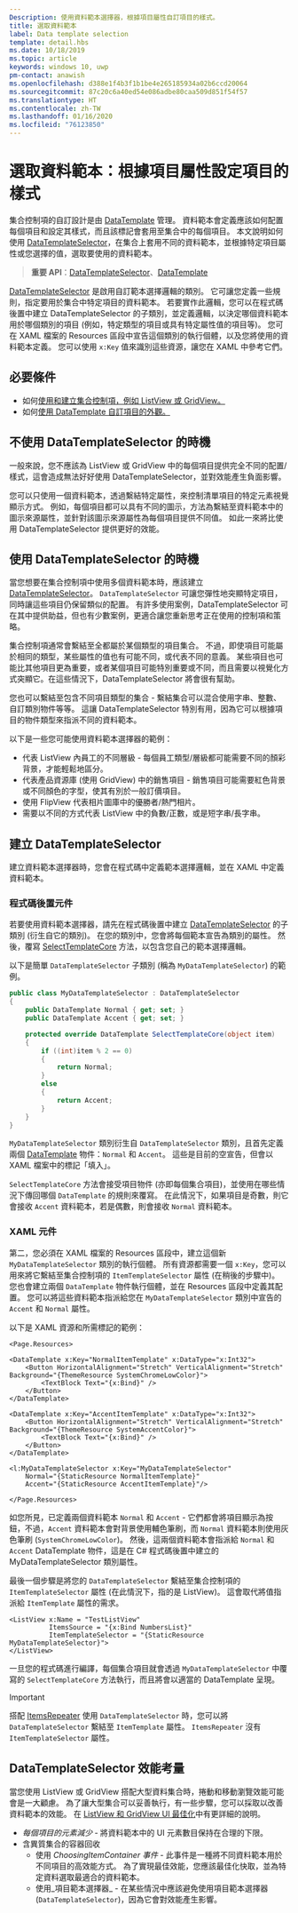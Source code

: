 ```yaml
---
Description: 使用資料範本選擇器，根據項目屬性自訂項目的樣式。
title: 選取資料範本
label: Data template selection
template: detail.hbs
ms.date: 10/18/2019
ms.topic: article
keywords: windows 10, uwp
pm-contact: anawish
ms.openlocfilehash: d388e1f4b3f1b1be4e265185934a02b6ccd20064
ms.sourcegitcommit: 87c20c6a40ed54e086adbe80caa509d851f54f57
ms.translationtype: HT
ms.contentlocale: zh-TW
ms.lasthandoff: 01/16/2020
ms.locfileid: "76123850"
---
```

# <a name="data-template-selection-styling-items-based-on-their-properties"></a>選取資料範本：根據項目屬性設定項目的樣式

集合控制項的自訂設計是由 [DataTemplate](/uwp/api/windows.ui.xaml.datatemplate) 管理。 資料範本會定義應該如何配置每個項目和設定其樣式，而且該標記會套用至集合中的每個項目。 本文說明如何使用 [DataTemplateSelector](/uwp/api/windows.ui.xaml.controls.datatemplateselector)，在集合上套用不同的資料範本，並根據特定項目屬性或您選擇的值，選取要使用的資料範本。

> **重要 API**：[DataTemplateSelector](/uwp/api/windows.ui.xaml.controls.datatemplateselector)、[DataTemplate](/uwp/api/windows.ui.xaml.datatemplate)

[DataTemplateSelector](/uwp/api/windows.ui.xaml.controls.datatemplateselector) 是啟用自訂範本選擇邏輯的類別。 它可讓您定義一些規則，指定要用於集合中特定項目的資料範本。 若要實作此邏輯，您可以在程式碼後置中建立 DataTemplateSelector 的子類別，並定義邏輯，以決定哪個資料範本用於哪個類別的項目 (例如，特定類型的項目或具有特定屬性值的項目等)。 您可在 XAML 檔案的 Resources 區段中宣告這個類別的執行個體，以及您將使用的資料範本定義。 您可以使用 `x:Key` 值來識別這些資源，讓您在 XAML 中參考它們。

## <a name="prerequisites"></a>必要條件

- 如何[使用和建立集合控制項，例如 ListView 或 GridView。](listview-and-gridview.md)
- 如何[使用 DataTemplate 自訂項目的外觀。](item-containers-templates.md#data-template)

## <a name="when-not-to-use-a-datatemplateselector"></a>不使用 DataTemplateSelector 的時機

一般來說，您不應該為 ListView 或 GridView 中的每個項目提供完全不同的配置/樣式，這會造成無法好好使用 DataTemplateSelector，並對效能產生負面影響。

您可以只使用一個資料範本，透過繫結特定屬性，來控制清單項目的特定元素視覺顯示方式。 例如，每個項目都可以具有不同的圖示，方法為繫結至資料範本中的圖示來源屬性，並針對該圖示來源屬性為每個項目提供不同值。 如此一來將比使用 DataTemplateSelector 提供更好的效能。

## <a name="when-to-use-a-datatemplateselector"></a>使用 DataTemplateSelector 的時機

當您想要在集合控制項中使用多個資料範本時，應該建立 [DataTemplateSelector](/uwp/api/windows.ui.xaml.controls.datatemplateselector)。 `DataTemplateSelector` 可讓您彈性地突顯特定項目，同時讓這些項目仍保留類似的配置。 有許多使用案例，DataTemplateSelector 可在其中提供助益，但也有少數案例，更適合讓您重新思考正在使用的控制項和策略。

集合控制項通常會繫結至全都屬於某個類型的項目集合。 不過，即使項目可能屬於相同的類型，某些屬性的值也有可能不同，或代表不同的意義。 某些項目也可能比其他項目更為重要，或者某個項目可能特別重要或不同，而且需要以視覺化方式突顯它。在這些情況下，DataTemplateSelector 將會很有幫助。

您也可以繫結至包含不同項目類型的集合 - 繫結集合可以混合使用字串、整數、自訂類別物件等等。 這讓 DataTemplateSelector 特別有用，因為它可以根據項目的物件類型來指派不同的資料範本。

以下是一些您可能使用資料範本選擇器的範例：

- 代表 ListView 內員工的不同層級 - 每個員工類型/層級都可能需要不同的顏彩背景，才能輕鬆地區分。
- 代表產品資源庫 (使用 GridView) 中的銷售項目 - 銷售項目可能需要紅色背景或不同顏色的字型，使其有別於一般訂價項目。
- 使用 FlipView 代表相片圖庫中的優勝者/熱門相片。
- 需要以不同的方式代表 ListView 中的負數/正數，或是短字串/長字串。

## <a name="create-a-datatemplateselector"></a>建立 DataTemplateSelector

建立資料範本選擇器時，您會在程式碼中定義範本選擇邏輯，並在 XAML 中定義資料範本。

### <a name="code-behind-component"></a>程式碼後置元件

若要使用資料範本選擇器，請先在程式碼後置中建立 [DataTemplateSelector](/uwp/api/windows.ui.xaml.controls.datatemplateselector) 的子類別 (衍生自它的類別)。 在您的類別中，您會將每個範本宣告為類別的屬性。 然後，覆寫 [SelectTemplateCore](/uwp/api/windows.ui.xaml.controls.datatemplateselector.selecttemplatecore) 方法，以包含您自己的範本選擇邏輯。

以下是簡單 `DataTemplateSelector` 子類別 (稱為 `MyDataTemplateSelector`) 的範例。

```csharp
public class MyDataTemplateSelector : DataTemplateSelector
{
    public DataTemplate Normal { get; set; }
    public DataTemplate Accent { get; set; }

    protected override DataTemplate SelectTemplateCore(object item)
    {
        if ((int)item % 2 == 0)
        {
            return Normal;
        }
        else
        {
            return Accent;
        }
    }
}
```

`MyDataTemplateSelector` 類別衍生自 `DataTemplateSelector` 類別，且首先定義兩個 [DataTemplate](/uwp/api/windows.ui.xaml.datatemplate) 物件：`Normal` 和 `Accent`。 這些是目前的空宣告，但會以 XAML 檔案中的標記「填入」。

`SelectTemplateCore` 方法會接受項目物件 (亦即每個集合項目)，並使用在哪些情況下傳回哪個 `DataTemplate` 的規則來覆寫。 在此情況下，如果項目是奇數，則它會接收 `Accent` 資料範本，若是偶數，則會接收 `Normal` 資料範本。

### <a name="xaml-component"></a>XAML 元件

第二，您必須在 XAML 檔案的 Resources 區段中，建立這個新 `MyDataTemplateSelector` 類別的執行個體。 所有資源都需要一個 `x:Key`，您可以用來將它繫結至集合控制項的 `ItemTemplateSelector` 屬性 (在稍後的步驟中)。 您也會建立兩個 `DataTemplate` 物件執行個體，並在 Resources 區段中定義其配置。 您可以將這些資料範本指派給您在 `MyDataTemplateSelector` 類別中宣告的 `Accent` 和 `Normal` 屬性。

以下是 XAML 資源和所需標記的範例：

```xaml
<Page.Resources>

<DataTemplate x:Key="NormalItemTemplate" x:DataType="x:Int32">
    <Button HorizontalAlignment="Stretch" VerticalAlignment="Stretch" Background="{ThemeResource SystemChromeLowColor}">
        <TextBlock Text="{x:Bind}" />
    </Button>
</DataTemplate>

<DataTemplate x:Key="AccentItemTemplate" x:DataType="x:Int32">
    <Button HorizontalAlignment="Stretch" VerticalAlignment="Stretch" Background="{ThemeResource SystemAccentColor}">
        <TextBlock Text="{x:Bind}" />
    </Button>
</DataTemplate>

<l:MyDataTemplateSelector x:Key="MyDataTemplateSelector"
    Normal="{StaticResource NormalItemTemplate}"
    Accent="{StaticResource AccentItemTemplate}"/>

</Page.Resources>
```

如您所見，已定義兩個資料範本 `Normal` 和 `Accent` - 它們都會將項目顯示為按鈕，不過，`Accent` 資料範本會對背景使用輔色筆刷，而 `Normal` 資料範本則使用灰色筆刷 (`SystemChromeLowColor`)。 然後，這兩個資料範本會指派給 `Normal` 和 `Accent` DataTemplate 物件，這是在 C# 程式碼後置中建立的 MyDataTemplateSelector 類別屬性。

最後一個步驟是將您的 `DataTemplateSelector` 繫結至集合控制項的 `ItemTemplateSelector` 屬性 (在此情況下，指的是 ListView)。 這會取代將值指派給 `ItemTemplate` 屬性的需求。 

```xaml
<ListView x:Name = "TestListView"
          ItemsSource = "{x:Bind NumbersList}"
          ItemTemplateSelector = "{StaticResource MyDataTemplateSelector}">
</ListView>
```

一旦您的程式碼進行編譯，每個集合項目就會透過 `MyDataTemplateSelector` 中覆寫的 `SelectTemplateCore` 方法執行，而且將會以適當的 DataTemplate 呈現。

> [!IMPORTANT]
> 搭配 [ItemsRepeater](/uwp/api/microsoft.ui.xaml.controls.itemsrepeater?view=winui-2.2) 使用 `DataTemplateSelector` 時，您可以將 `DataTemplateSelector` 繫結至 `ItemTemplate` 屬性。 `ItemsRepeater` 沒有 `ItemTemplateSelector` 屬性。

## <a name="datatemplateselector-performance-considerations"></a>DataTemplateSelector 效能考量

當您使用 ListView 或 GridView 搭配大型資料集合時，捲動和移動瀏覽效能可能會是一大顧慮。 為了讓大型集合可以妥善執行，有一些步驟，您可以採取以改善資料範本的效能。 在 [ListView 和 GridView UI 最佳化](/windows/uwp/debug-test-perf/optimize-gridview-and-listview)中有更詳細的說明。

- _每個項目的元素減少_ - 將資料範本中的 UI 元素數目保持在合理的下限。
- 含異質集合的容器回收
  - 使用 _ChoosingItemContainer 事件_ - 此事件是一種將不同資料範本用於不同項目的高效能方式。 為了實現最佳效能，您應該最佳化快取，並為特定資料選取最適合的資料範本。
  - 使用_項目範本選擇器_ - 在某些情況中應該避免使用項目範本選擇器 (`DataTemplateSelector`)，因為它會對效能產生影響。
